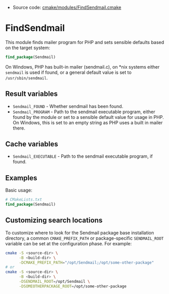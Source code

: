 <!-- This is auto-generated file. -->
* Source code: [cmake/modules/FindSendmail.cmake](https://github.com/petk/php-build-system/blob/master/cmake/cmake/modules/FindSendmail.cmake)

# FindSendmail

This module finds mailer program for PHP and sets sensible defaults based on the
target system:

```cmake
find_package(Sendmail)
```

On Windows, PHP has built-in mailer (sendmail.c), on *nix systems either
`sendmail` is used if found, or a general default value is set to
`/usr/sbin/sendmail`.

## Result variables

* `Sendmail_FOUND` - Whether sendmail has been found.
* `Sendmail_PROGRAM` - Path to the sendmail executable program, either found by
  the module or set to a sensible default value for usage in PHP. On Windows,
  this is set to an empty string as PHP uses a built in mailer there.

## Cache variables

* `Sendmail_EXECUTABLE` - Path to the sendmail executable program, if found.

## Examples

Basic usage:

```cmake
# CMakeLists.txt
find_package(Sendmail)
```

## Customizing search locations

To customize where to look for the Sendmail package base
installation directory, a common `CMAKE_PREFIX_PATH` or
package-specific `SENDMAIL_ROOT` variable can be set at
the configuration phase. For example:

```sh
cmake -S <source-dir> \
      -B <build-dir> \
      -DCMAKE_PREFIX_PATH="/opt/Sendmail;/opt/some-other-package"
# or
cmake -S <source-dir> \
      -B <build-dir> \
      -DSENDMAIL_ROOT=/opt/Sendmail \
      -DSOMEOTHERPACKAGE_ROOT=/opt/some-other-package
```
